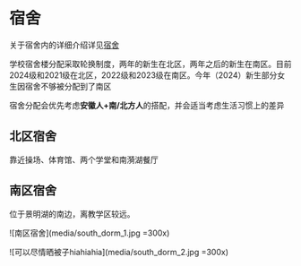 
# 宿舍

关于宿舍内的详细介绍详见[宿舍](../life/dormitory)

学校宿舍楼分配采取轮换制度，两年的新生在北区，两年之后的新生在南区。目前2024级和2021级在北区，2022级和2023级在南区。今年（2024）新生部分女生因宿舍不够被分配到了南区

宿舍分配会优先考虑**安徽人+南/北方人**的搭配，并会适当考虑生活习惯上的差异

## 北区宿舍

靠近操场、体育馆、两个学堂和南漪湖餐厅

## 南区宿舍

位于景明湖的南边，离教学区较远。

![南区宿舍](media/south_dorm_1.jpg =300x)

![可以尽情晒被子hiahiahia](media/south_dorm_2.jpg =300x)
